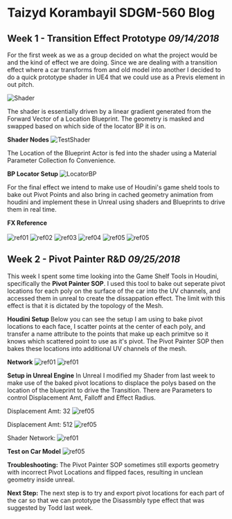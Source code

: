 

# Taizyd Korambayil SDGM-560 Blog
## Week 1 - Transition Effect Prototype _09/14/2018_

For the first week as we as a group decided on what the project would be and the kind of effect we are doing. Since we are dealing with 
a transition effect where a car transforms from and old model into another I decided to do a quick prototype shader in UE4 that we could use as a Previs element in out pitch.

![Shader](img/ShaderTest.gif)

The shader is essentially driven by a linear gradient generated from the Forward Vector of a Location Blueprint. The geometry is masked and swapped based on which side of the locator BP it is on.

**Shader Nodes**
![TestShader](img/prototypeshader.png)

The Location of the Blueprint Actor is fed into the shader using a Material Parameter Collection fo Convenience.

**BP Locator Setup**
![LocatorBP](img/locatorBP.png)

For the final effect we intend to make use of Houdini's game sheld tools to bake out Pivot Points and also bring in cached geometry animation from houdini and implement these in Unreal using shaders and Blueprints to drive them in real time.

**FX Reference** <BR>            
![ref01](img/fxref_01.gif) 
![ref02](img/fxref_02.gif)
![ref03](img/fxref_03.gif) 
![ref04](img/fxref_04.gif)
![ref05](img/fxref_05.gif) 
![ref05](img/fxref_06.gif)
  
## Week 2 - Pivot Painter R&D _09/25/2018_

This week I spent some time looking into the Game Shelf Tools in Houdini, specifically the **Pivot Painter SOP**. I used this tool to bake out seperate pivot locations for each poly on the surface of the car into the UV channels, and accessed them in unreal to create the dissappation effect. The limit with this effect is that it is dictated by the topology of the Mesh.

**Houdini Setup**
Below you can see the setup I am using to bake pivot locations to each face, I scatter points at the center of each poly, and transfer a name attribute to the points that make up each primitve so it knows which scattered point to use as it's pivot. The Pivot Painter SOP then bakes these locations into additional UV channels of the mesh.

**Network**
![ref01](img/pivotpainter_network.png)
![ref01](img/pivotpainter.png)

**Setup in Unreal Engine**
In Unreal I modified my Shader from last week to make use of the baked pivot locations to displace the polys based on the location of the blueprint to drive the Transition. There are Parameters to control Displacement Amt, Falloff and Effect Radius.<BR>

Displacement Amt: 32
![ref05](img/robertotopighead_02.gif)

Displacement Amt: 512
![ref05](img/robertotopighead.gif) 

Shader Network:
![ref01](img/pivotpaintershader.png)

**Test on Car Model**
![ref05](img/cartest.gif) 

**Troubleshooting:**
The Pivot Painter SOP sometimes still exports geometry with incorrect Pivot Locations and flipped faces, resulting in unclean geometry inside unreal.

**Next Step:**
The next step is to try and export pivot locations for each part of the car so that we can prototype the Disassmbly type effect that was suggested by Todd last week.


